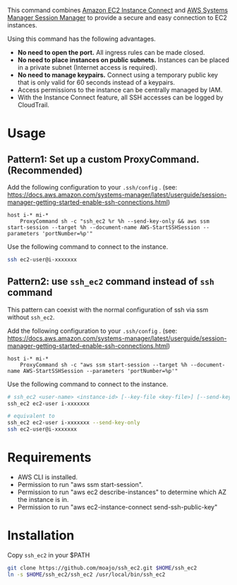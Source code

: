 This command combines [Amazon EC2 Instance Connect](https://docs.aws.amazon.com/AWSEC2/latest/UserGuide/Connect-using-EC2-Instance-Connect.html) and [AWS Systems Manager Session Manager](https://docs.aws.amazon.com/systems-manager/latest/userguide/session-manager.html) to provide a secure and easy connection to EC2 instances.

Using this command has the following advantages.

- **No need to open the port.** All ingress rules can be made closed.
- **No need to place instances on public subnets.** Instances can be placed in a private subnet (Internet access is required).
- **No need to manage keypairs.** Connect using a temporary public key that is only valid for 60 seconds instead of a keypairs.
- Access permissions to the instance can be centrally managed by IAM.
- With the Instance Connect feature, all SSH accesses can be logged by CloudTrail.

# Usage

## Pattern1: Set up a custom ProxyCommand.(Recommended)

Add the following configuration to your `.ssh/config` .
(see: https://docs.aws.amazon.com/systems-manager/latest/userguide/session-manager-getting-started-enable-ssh-connections.html)

```sshconfig
host i-* mi-*
    ProxyCommand sh -c "ssh_ec2 %r %h --send-key-only && aws ssm start-session --target %h --document-name AWS-StartSSHSession --parameters 'portNumber=%p'"
```

Use the following command to connect to the instance.

```sh
ssh ec2-user@i-xxxxxxx
```

## Pattern2: use `ssh_ec2` command instead of `ssh` command

This pattern can coexist with the normal configuration of ssh via ssm without `ssh_ec2`.

Add the following configuration to your `.ssh/config` .
(see: https://docs.aws.amazon.com/systems-manager/latest/userguide/session-manager-getting-started-enable-ssh-connections.html)

```sshconfig
host i-* mi-*
    ProxyCommand sh -c "aws ssm start-session --target %h --document-name AWS-StartSSHSession --parameters 'portNumber=%p'"
```

Use the following command to connect to the instance.

```sh
# ssh_ec2 <user-name> <instance-id> [--key-file <key-file>] [--send-key-only]
ssh_ec2 ec2-user i-xxxxxxx

# equivalent to
ssh_ec2 ec2-user i-xxxxxxx --send-key-only
ssh ec2-user@i-xxxxxxx
```

# Requirements

- AWS CLI is installed.
- Permission to run "aws ssm start-session".
- Permission to run "aws ec2 describe-instances" to determine which AZ the instance is in.
- Permission to run "aws ec2-instance-connect send-ssh-public-key"

# Installation

Copy `ssh_ec2` in your $PATH

```sh
git clone https://github.com/moajo/ssh_ec2.git $HOME/ssh_ec2
ln -s $HOME/ssh_ec2/ssh_ec2 /usr/local/bin/ssh_ec2
```
